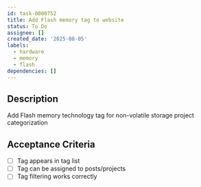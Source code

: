 ```yaml
---
id: task-0000752
title: Add Flash memory tag to website
status: To Do
assignee: []
created_date: '2025-08-05'
labels:
  - hardware
  - memory
  - flash
dependencies: []
---
```


## Description

Add Flash memory technology tag for non-volatile storage project categorization

## Acceptance Criteria

- [ ] Tag appears in tag list
- [ ] Tag can be assigned to posts/projects
- [ ] Tag filtering works correctly
